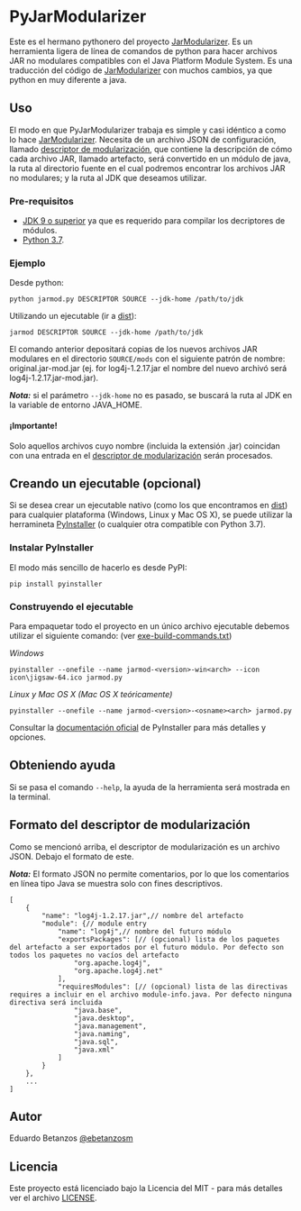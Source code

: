 # PyJarModularizer
Este es el hermano pythonero del proyecto [JarModularizer](https://github.com/betanzos/jar-modularizer). Es un herramienta ligera de línea de comandos de python para hacer archivos JAR no modulares compatibles con el Java Platform Module System. Es una traducción del código de [JarModularizer](https://github.com/betanzos/jar-modularizer) con muchos cambios, ya que python en muy diferente a java.

## Uso
El modo en que PyJarModularizer trabaja es simple y casi idéntico a como lo hace [JarModularizer](https://github.com/betanzos/jar-modularizer). Necesita de un archivo JSON de configuración, llamado [descriptor de modularización](#formato-del-descriptor-de-modularización), que contiene la descripción de cómo cada archivo JAR, llamado artefacto, será convertido en un módulo de java, la ruta al directorio fuente en el cual podremos encontrar los archivos JAR no modulares; y la ruta al JDK que deseamos utilizar.

### Pre-requisitos
* [JDK 9 o superior](https://www.oracle.com/technetwork/java/javase/overview/index.html) ya que es requerido para compilar los decriptores de módulos.
* [Python 3.7](https://www.python.org/).

### Ejemplo
Desde python:
```
python jarmod.py DESCRIPTOR SOURCE --jdk-home /path/to/jdk
```
Utilizando un ejecutable (ir a [dist](dist)):
```
jarmod DESCRIPTOR SOURCE --jdk-home /path/to/jdk
```
El comando anterior depositará copias de los nuevos archivos JAR modulares en el directorio `SOURCE/mods` con el siguiente patrón de nombre: original.jar-mod.jar (ej. for log4j-1.2.17.jar el nombre del nuevo archivó será log4j-1.2.17.jar-mod.jar).

***Nota:*** si el parámetro ```--jdk-home``` no es pasado, se buscará la ruta al JDK en la variable de entorno JAVA_HOME.

#### ¡Importante!
Solo aquellos archivos cuyo nombre (incluida la extensión .jar) coincidan con una entrada en el [descriptor de modularización](#formato-del-descriptor-de-modularización) serán procesados.

## Creando un ejecutable (opcional)
Si se desea crear un ejecutable nativo (como los que encontramos en [dist](dist)) para cualquier plataforma (Windows, Linux y Mac OS X), se puede utilizar la herramineta [PyInstaller](https://www.pyinstaller.org/) (o cualquier otra compatible con Python 3.7).

### Instalar PyInstaller
El modo más sencillo de hacerlo es desde PyPI:
```
pip install pyinstaller
```

### Construyendo el ejecutable
Para empaquetar todo el proyecto en un único archivo ejecutable debemos utilizar el siguiente comando: (ver [exe-build-commands.txt](exe-build-commands.txt))

_Windows_
```
pyinstaller --onefile --name jarmod-<version>-win<arch> --icon icon\jigsaw-64.ico jarmod.py
```
_Linux y Mac OS X (Mac OS X teóricamente)_
```
pyinstaller --onefile --name jarmod-<version>-<osname><arch> jarmod.py
```
Consultar la [documentación oficial](https://pyinstaller.readthedocs.io/en/stable/) de PyInstaller para más detalles y opciones.

## Obteniendo ayuda
Si se pasa el comando `--help`, la ayuda de la herramienta será mostrada en la terminal.

## Formato del descriptor de modularización
Como se mencionó arriba, el descriptor de modularización es un archivo JSON. Debajo el formato de este.

***Nota:*** El formato JSON no permite comentarios, por lo que los comentarios en línea tipo Java se muestra solo con fines descriptivos.
```
[
    {
        "name": "log4j-1.2.17.jar",// nombre del artefacto
        "module": {// module entry
            "name": "log4j",// nombre del futuro módulo
            "exportsPackages": [// (opcional) lista de los paquetes del artefacto a ser exportados por el futuro módulo. Por defecto son todos los paquetes no vacíos del artefacto
                "org.apache.log4j",
                "org.apache.log4j.net"
            ],
            "requiresModules": [// (opcional) lista de las directivas requires a incluir en el archivo module-info.java. Por defecto ninguna directiva será incluida
                "java.base",
                "java.desktop",
                "java.management",
                "java.naming",
                "java.sql",
                "java.xml"
            ]
        }
    },
    ...
]
```

## Autor
Eduardo Betanzos [@ebetanzosm](https://twitter.com/ebetanzosm)

## Licencia
Este proyecto está licenciado bajo la Licencia del  MIT - para más detalles ver el archivo [LICENSE](LICENSE).